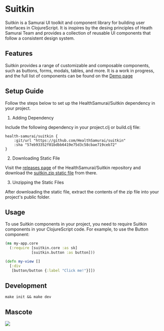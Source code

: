 # Suitkin

Suitkin is a Samurai UI toolkit and component library for building user interfaces in ClojureScript. It is inspires by the desing principles of Heath Samurai Team and provides a collection of reusable UI components that follow a consistent design system.

## Features

Suitkin provides a range of customizable and composable components, such as buttons, forms, modals, tables, and more. It is a work in progress, and the full list of components can be found on the [Demo page](https://healthsamurai.github.io/suitkin/)

## Setup Guide

Follow the steps below to set up the HealthSamurai/Suitkin dependency in your project.

1. Adding Dependency

Include the following dependency in your project.clj or build.clj file:

``` edn
health-samurai/suitkin {
    :git/url "https://github.com/HealthSamurai/suitkin"
    :sha "57eb93352f01bdbb6419e75d3c58cbae719ceb72"
}
```
2. Downloading Static File

Visit the [releases page](https://github.com/HealthSamurai/suitkin/releases) of the HealthSamurai/Suitkin repository and download the [suitkin.zip static file](https://github.com/HealthSamurai/suitkin/releases/download/0.0.4/suitkin.zip) from there.

3. Unzipping the Static Files

After downloading the static file, extract the contents of the zip file into your project's public folder.

## Usage

To use Suitkin components in your project, you need to require Suitkin components in your ClojureScript code. For example, to use the Button component:

```clojure
(ns my-app.core
  (:require [suitkin.core :as sk]
            [suitkin.button :as button]))

(defn my-view []
  [:div
   [button/button {:label "Click me!"}]])
```

## Development

`make init && make dev`


## Mascote
![](https://encrypted-tbn0.gstatic.com/images?q=tbn:ANd9GcRvBRJa8s3w--l6YRqgjWXmfJCn1zaM5Z74Gw&usqp=CAU)
